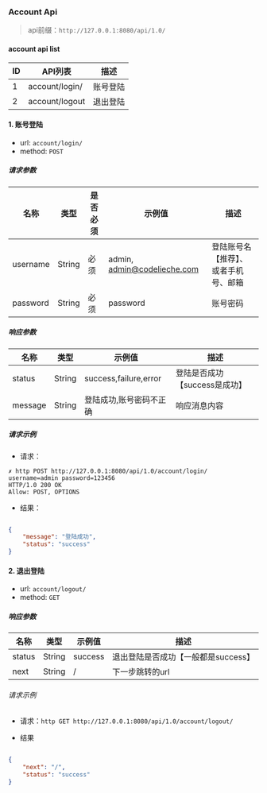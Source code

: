 ### Account Api

> api前缀：`http://127.0.0.1:8080/api/1.0/`

#### account api list

ID | API列表 | 描述
--- | --- | ---
1 | account/login/ | 账号登陆
2 | account/logout | 退出登陆


#### 1. 账号登陆
- url: `account/login/`
- method: `POST`

##### 请求参数

名称 | 类型 | 是否必须 | 示例值 | 描述
--- | --- | --- | --- | ---
username | String | 必须 | admin, admin@codelieche.com | 登陆账号名【推荐】、或者手机号、邮箱
password | String | 必须 | password | 账号密码

##### 响应参数

名称 | 类型 | 示例值 | 描述
--- | --- | --- | ---
status | String | success,failure,error | 登陆是否成功【success是成功】
message | String | 登陆成功,账号密码不正确 | 响应消息内容

##### 请求示例
- 请求：

``` 
✗ http POST http://127.0.0.1:8080/api/1.0/account/login/ username=admin password=123456
HTTP/1.0 200 OK
Allow: POST, OPTIONS

```

- 结果：

```json

{
    "message": "登陆成功",
    "status": "success"
}
```

#### 2. 退出登陆
- url: `account/logout/`
- method: `GET`

##### 响应参数

名称 | 类型 | 示例值 | 描述
--- | --- | --- | ---
status | String | success | 退出登陆是否成功【一般都是success】
next | String | / | 下一步跳转的url


###### 请求示例
- 请求：`http GET http://127.0.0.1:8080/api/1.0/account/logout/`

- 结果

```json

{
    "next": "/",
    "status": "success"
}
```


